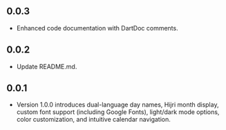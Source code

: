 ## 0.0.3

* Enhanced code documentation with DartDoc comments.

## 0.0.2

* Update README.md.

## 0.0.1

* Version 1.0.0 introduces dual-language day names, Hijri month display, custom font support (including Google Fonts), light/dark mode options, color customization, and intuitive calendar navigation.